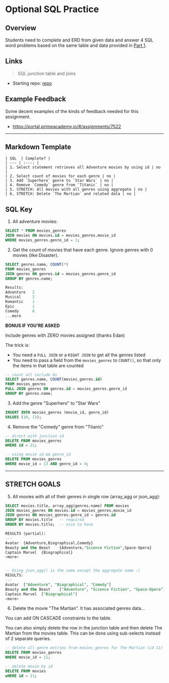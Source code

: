 # Optional SQL Practice

## Overview

Students need to complete and ERD from given data and answer 4 SQL word problems based on the same table and data provided in [Part 1](../../rubrics/weekend12-saga-movies.md).

## Links

> SQL junction table and joins

- Starting repo: [repo](https://github.com/PrimeAcademy/weekend-movies-sql-practice)

## Example Feedback

Some decent examples of the kinds of feedback needed for this assignment.

- https://portal.primeacademy.io/#/assignments/7522

---

## Markdown Template

```
| SQL  | Complete? |
| --- | :---: |
| 1. Select statement retrieves all Adventure movies by using id | no |
| 2. Select count of movies for each genre | no |
| 3. Add `Superhero` genre to `Star Wars` | no |
| 4. Remove `Comedy` genre from `Titanic` | no |
| 5. STRETCH: All movies with all genres using aggregate | no |
| 6. STRETCH: Delete `The Martian` and related data | no |
```

## SQL Key

1. All adventure movies:

```sql
SELECT * FROM movies_genres
JOIN movies ON movies.id = movies_genres.movie_id
WHERE movies_genres.genre_id = 1;
```

2. Get the count of movies that have each genre. Ignore genres with 0 movies (like Disaster).

```sql
SELECT genres.name, COUNT(*) 
FROM movies_genres
JOIN genres ON genres.id = movies_genres.genre_id
GROUP BY genres.name;

Results:
Adventure	2
Musical	    2
Romantic	1
Epic	    1
Comedy  	6
...more

```

**BONUS IF YOU'RE ASKED**

Include genres with ZERO movies assigned (thanks Edan)

The trick is:

- You need a `FULL JOIN` or a `RIGHT JOIN` to get all the genres listed
- You need to pass a field from the `movies_genres` to `COUNT()`, so that only the items in that table are counted

```sql
-- count all include 0s
SELECT genres.name, COUNT(movies_genres.id)
FROM movies_genres
FULL JOIN genres ON genres.id = movies_genres.genre_id
GROUP BY genres.name;
```


3. Add the genre "Superhero" to "Star Wars"

```sql
INSERT INTO movies_genres (movie_id, genre_id)
VALUES (10, 13);
```

4. Remove the "Comedy" genre from "Titanic"

```sql
-- direct with junction id
DELETE FROM movies_genres
WHERE id = 21;

-- using movie id && genre_id
DELETE FROM movies_genres
WHERE movie_id = 13 AND genre_id = 4;
```

---

## STRETCH GOALS

5. All movies with all of their genres in single row (array_agg or json_agg):

```sql
SELECT movies.title, array_agg(genres.name) FROM movies 
JOIN movies_genres ON movies.id = movies_genres.movie_id
JOIN genres ON movies_genres.genre_id = genres.id
GROUP BY movies.title   -- required
ORDER BY movies.title;  -- nice to have

RESULTS (partial):
---
Avatar	{Adventure,Biographical,Comedy}
Beauty and the Beast	{Adventure,"Science Fiction",Space-Opera}
Captain Marvel	{Biographical}
<more>


-- Using json_agg() is the same except the aggregate name :)
RESULTS:
---
Avatar	["Adventure", "Biographical", "Comedy"]
Beauty and the Beast	["Adventure", "Science Fiction", "Space-Opera"]
Captain Marvel	["Biographical"]
<more>
```


6. Delete the movie "The Martian". It has associated genres data...

You can add ON CASCADE constraints to the table.

You can also simply delete the row in the junction table and then delete The Martian from the movies table. This can be done using sub-selects instead of 2 separate queries.

```sql
-- delete all genre entries from movies_genres for The Martian (id 11)
DELETE FROM movies_genres
WHERE movie_id = 11;

-- delete movie by id
DELETE FROM movies 
wHERE id = 11;
```
